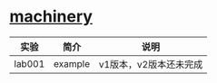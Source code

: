 # [machinery](https://github.com/RichardKnop/machinery)

|实验|简介|说明|
|---|---|---|
|lab001|example|v1版本，v2版本还未完成 |